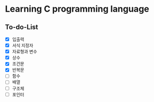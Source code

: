# Learning C programming language

## To-do-List

- [x]  입출력
- [x]  서식 지정자
- [x]  자료형과 변수
- [x]  상수
- [x]  조건문
- [x]  반복문
- [ ]  함수
- [ ]  배열
- [ ]  구조체
- [ ]  포인터
